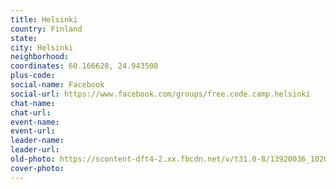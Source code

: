 ```yaml
---
title: Helsinki
country: Finland
state: 
city: Helsinki
neighborhood: 
coordinates: 60.166628, 24.943508
plus-code:
social-name: Facebook
social-url: https://www.facebook.com/groups/free.code.camp.helsinki
chat-name:
chat-url:
event-name:
event-url:
leader-name:
leader-url:
old-photo: https://scontent-dft4-2.xx.fbcdn.net/v/t31.0-8/13920036_10207419537552235_1858864145069374029_o.jpg?oh=d703305fe98ac88cff8388d47ca10137&oe=598DA663
cover-photo:
---
```

